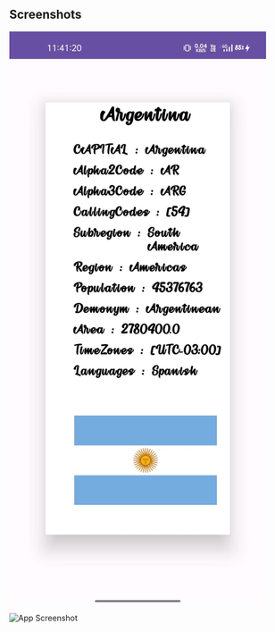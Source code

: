 
## Screenshots

![App Screenshot](https://github.com/HarshGaudani7070/CountryApp/blob/master/WhatsApp%20Image%202023-07-14%20at%2011.42.51.jpg)


![App Screenshot](https://github.com/HarshGaudani7070/CountryApp/blob/master/WhatsApp%20Image%202023-07-14%20at%2011.42.52.jp)




